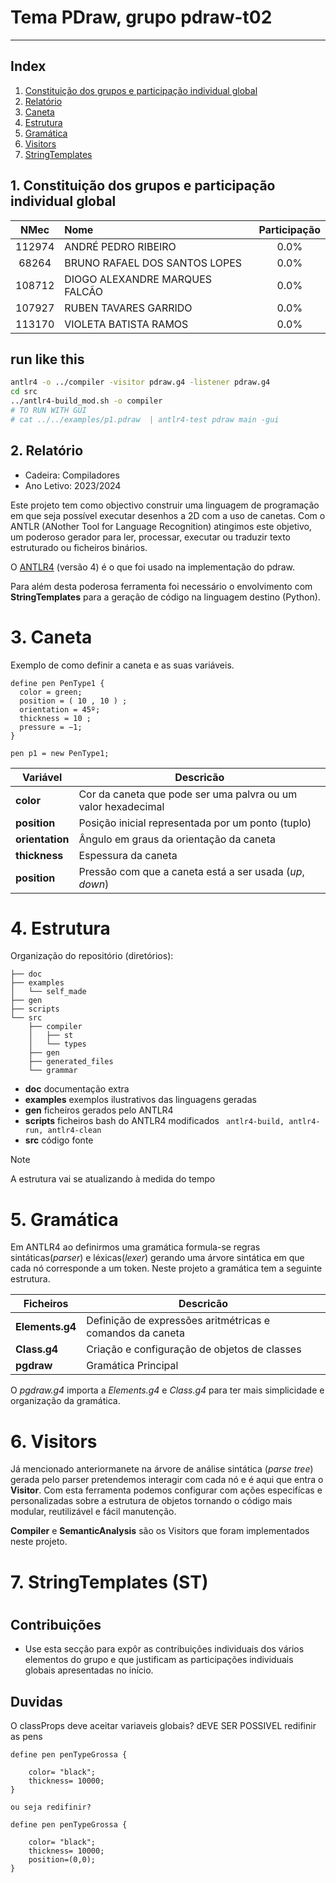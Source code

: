 # Tema **PDraw**, grupo **pdraw-t02**

---

## Index
1. [Constituição dos grupos e participação individual global](#1-constituição-dos-grupos-e-participação-individual-global)
2. [Relatório](#2-relatório)
3. [Caneta](#3-caneta)
4. [Estrutura](#4-estrutura)
5. [Gramática](#5-gramática)
6. [Visitors](#6-visitors)
7. [StringTemplates](#7-stringtemplates-st)


## 1. Constituição dos grupos e participação individual global

|  NMec  | Nome                           | Participação |
| :----: | :----------------------------- | :----------: |
| 112974 | ANDRÉ PEDRO RIBEIRO            |     0.0%     |
| 68264  | BRUNO RAFAEL DOS SANTOS LOPES  |     0.0%     |
| 108712 | DIOGO ALEXANDRE MARQUES FALCÃO |     0.0%     |
| 107927 | RUBEN TAVARES GARRIDO          |     0.0%     |
| 113170 | VIOLETA BATISTA RAMOS          |     0.0%     |

## **run like this**

```bash
antlr4 -o ../compiler -visitor pdraw.g4 -listener pdraw.g4
cd src
../antlr4-build_mod.sh -o compiler
# TO RUN WITH GUI
# cat ../../examples/p1.pdraw  | antlr4-test pdraw main -gui
```

## 2. Relatório

- Cadeira: Compiladores
- Ano Letivo: 2023/2024

Este projeto tem como objectivo construir uma linguagem de programação em que seja possível executar desenhos a 2D com a uso de canetas. Com o ANTLR (ANother Tool for Language Recognition) atingimos este objetivo, um poderoso gerador para ler, processar, executar ou traduzir texto estruturado ou ficheiros binários.

O [ANTLR4](https://www.antlr.org/download.html) (versão 4) é o que foi usado na implementação do pdraw.

Para além desta poderosa ferramenta foi necessário o envolvimento com **StringTemplates** para a geração de código na linguagem destino (Python).

# 3. Caneta

Exemplo de como definir a caneta e as suas variáveis.

```
define pen PenType1 {
  color = green;
  position = ( 10 , 10 ) ;
  orientation = 45º;
  thickness = 10 ;
  pressure = −1;
}

pen p1 = new PenType1;
```

| Variável        | Descricão                                                     |
| --------------- | ------------------------------------------------------------- |
| **color**       | Cor da caneta que pode ser uma palvra ou um valor hexadecimal |
| **position**    | Posição inicial representada por um ponto (tuplo)             |
| **orientation** | Ângulo em graus da orientação da caneta                       |
| **thickness**   | Espessura da caneta                                           |
| **position**    | Pressão com que a caneta está a ser usada (_up_, _down_)      |

# 4. Estrutura

Organização do repositório (diretórios):

```
├── doc
├── examples
│   └── self_made
├── gen
├── scripts
└── src
    ├── compiler
    │   ├── st
    │   └── types
    ├── gen
    ├── generated_files
    └── grammar
```

- **doc** documentação extra
- **examples** exemplos ilustrativos das linguagens geradas
- **gen** ficheiros gerados pelo ANTLR4
- **scripts** ficheiros bash do ANTLR4 modificados ``` antlr4-build, antlr4-run, antlr4-clean```
- **src** código fonte 

> [!NOTE]
> A estrutura vai se atualizando à medida do tempo


# 5. Gramática

Em ANTLR4 ao definirmos uma gramática formula-se regras sintáticas(*parser*) e léxicas(*lexer*) gerando uma árvore sintática em que cada nó corresponde a um token. Neste projeto a gramática tem a seguinte estrutura. 

| Ficheiros       | Descricão                                                     |
| --------------- | ------------------------------------------------------------- |
| **Elements.g4** | Definição de expressões aritmétricas e comandos da caneta     |
| **Class.g4**    | Criação e configuração de objetos de classes                  |
| **pgdraw**      | Gramática Principal                                           |

O *pgdraw.g4* importa a *Elements.g4* e *Class.g4* para ter mais simplicidade e organização da gramática.

# 6. Visitors
Já mencionado anteriormanete na árvore de análise sintática (*parse tree*) gerada pelo parser pretendemos interagir com cada nó e é aqui que entra o **Visitor**.
Com esta ferramenta podemos configurar com ações especifícas e personalizadas sobre a estrutura de objetos tornando o código mais modular, reutilizável e fácil manutenção.

**Compiler** e **SemanticAnalysis** são os Visitors que foram implementados neste projeto.

# 7. StringTemplates (ST)

# 

## Contribuições

- Use esta secção para expôr as contribuições individuais dos vários elementos do grupo e que
  justificam as participações individuais globais apresentadas no início.

## Duvidas

O classProps deve aceitar variaveis globais?
dEVE SER POSSIVEL redifinir as pens

```pdraw
define pen penTypeGrossa {

    color= "black";
    thickness= 10000;
}

ou seja redifinir?

define pen penTypeGrossa {

    color= "black";
    thickness= 10000;
    position=(0,0);
}
```
